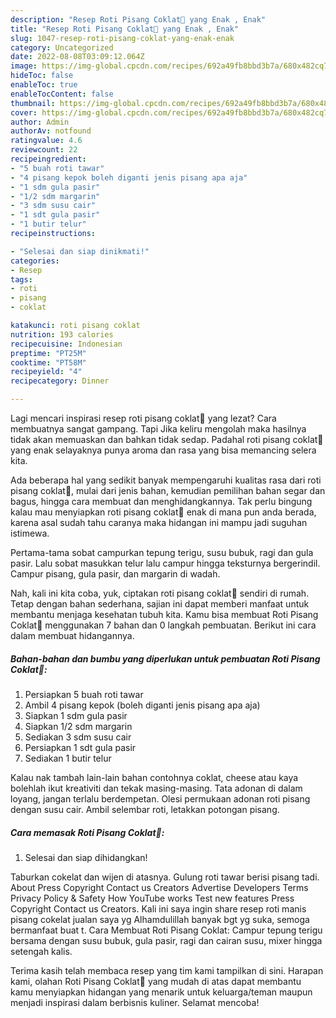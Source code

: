 ```yaml
---
description: "Resep Roti Pisang Coklat🍫 yang Enak , Enak"
title: "Resep Roti Pisang Coklat🍫 yang Enak , Enak"
slug: 1047-resep-roti-pisang-coklat-yang-enak-enak
category: Uncategorized
date: 2022-08-08T03:09:12.064Z
image: https://img-global.cpcdn.com/recipes/692a49fb8bbd3b7a/680x482cq70/roti-pisang-coklat-foto-resep-utama.jpg
hideToc: false
enableToc: true
enableTocContent: false
thumbnail: https://img-global.cpcdn.com/recipes/692a49fb8bbd3b7a/680x482cq70/roti-pisang-coklat-foto-resep-utama.jpg
cover: https://img-global.cpcdn.com/recipes/692a49fb8bbd3b7a/680x482cq70/roti-pisang-coklat-foto-resep-utama.jpg
author: Admin
authorAv: notfound
ratingvalue: 4.6
reviewcount: 22
recipeingredient:
- "5 buah roti tawar"
- "4 pisang kepok boleh diganti jenis pisang apa aja"
- "1 sdm gula pasir"
- "1/2 sdm margarin"
- "3 sdm susu cair"
- "1 sdt gula pasir"
- "1 butir telur"
recipeinstructions:

- "Selesai dan siap dinikmati!"
categories:
- Resep
tags:
- roti
- pisang
- coklat

katakunci: roti pisang coklat 
nutrition: 193 calories
recipecuisine: Indonesian
preptime: "PT25M"
cooktime: "PT58M"
recipeyield: "4"
recipecategory: Dinner

---
```



Lagi mencari inspirasi resep roti pisang coklat🍫 yang lezat? Cara membuatnya sangat gampang. Tapi Jika keliru mengolah maka hasilnya tidak akan memuaskan dan bahkan tidak sedap. Padahal roti pisang coklat🍫 yang enak selayaknya punya aroma dan rasa yang bisa memancing selera kita.


Ada beberapa hal yang sedikit banyak mempengaruhi kualitas rasa dari roti pisang coklat🍫, mulai dari jenis bahan, kemudian pemilihan bahan segar dan bagus, hingga cara membuat dan menghidangkannya. Tak perlu bingung kalau mau menyiapkan roti pisang coklat🍫 enak di mana pun anda berada, karena asal sudah tahu caranya maka hidangan ini mampu jadi suguhan istimewa.

Pertama-tama sobat campurkan tepung terigu, susu bubuk, ragi dan gula pasir. Lalu sobat masukkan telur lalu campur hingga teksturnya bergerindil. Campur pisang, gula pasir, dan margarin di wadah.


Nah, kali ini kita coba, yuk, ciptakan roti pisang coklat🍫 sendiri di rumah. Tetap dengan bahan sederhana, sajian ini dapat memberi manfaat untuk membantu menjaga kesehatan tubuh kita. Kamu bisa membuat Roti Pisang Coklat🍫 menggunakan 7 bahan dan 0 langkah pembuatan. Berikut ini cara dalam membuat hidangannya.

<!--inarticleads1-->

##### Bahan-bahan dan bumbu yang diperlukan untuk pembuatan Roti Pisang Coklat🍫:

1. Persiapkan 5 buah roti tawar
1. Ambil 4 pisang kepok (boleh diganti jenis pisang apa aja)
1. Siapkan 1 sdm gula pasir
1. Siapkan 1/2 sdm margarin
1. Sediakan 3 sdm susu cair
1. Persiapkan 1 sdt gula pasir
1. Sediakan 1 butir telur


Kalau nak tambah lain-lain bahan contohnya coklat, cheese atau kaya bolehlah ikut kreativiti dan tekak masing-masing. Tata adonan di dalam loyang, jangan terlalu berdempetan. Olesi permukaan adonan roti pisang dengan susu cair. Ambil selembar roti, letakkan potongan pisang. 

<!--inarticleads2-->

##### Cara memasak Roti Pisang Coklat🍫:


1. Selesai dan siap dihidangkan!

Taburkan cokelat dan wijen di atasnya. Gulung roti tawar berisi pisang tadi. About Press Copyright Contact us Creators Advertise Developers Terms Privacy Policy &amp; Safety How YouTube works Test new features Press Copyright Contact us Creators. Kali ini saya ingin share resep roti manis pisang cokelat jualan saya yg Alhamdulillah banyak bgt yg suka, semoga bermanfaat buat t. Cara Membuat Roti Pisang Coklat: Campur tepung terigu bersama dengan susu bubuk, gula pasir, ragi dan cairan susu, mixer hingga setengah kalis. 

Terima kasih telah membaca resep yang tim kami tampilkan di sini. Harapan kami, olahan Roti Pisang Coklat🍫 yang mudah di atas dapat membantu kamu menyiapkan hidangan yang menarik untuk keluarga/teman maupun menjadi inspirasi dalam berbisnis kuliner. Selamat mencoba!
